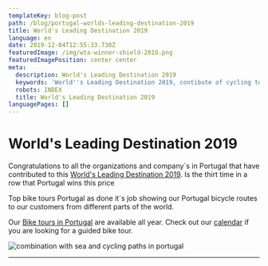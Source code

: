 ```yaml
---
templateKey: blog-post
path: /blog/portugal-worlds-leading-destination-2019
title: World's Leading Destination 2019
language: en
date: 2019-12-04T12:55:33.730Z
featuredImage: /img/wta-winner-shield-2019.png
featuredImagePosition: center center
meta:
  description: World's Leading Destination 2019
  keywords: 'World''s Leading Destination 2019, contibute of cycling tours in portugal'
  robots: INDEX
  title: World's Leading Destination 2019
languagePages: []
---
```

# **World's Leading Destination 2019**

Congratulations to all the organizations and company´s in Portugal that have contributed to this [World's Leading Destination 2019](https://www.worldtravelawards.com/award-worlds-leading-destination-2019). Is the thirt time in a row that Portugal wins this price 

Top bike tours Portugal as done it´s job showing our Portugal bicycle routes to our customers from different parts of the world. 

Our [Bike tours in Portugal](https://topbiketoursportugal.com/) are available all year. Check out our [calendar](https://topbiketoursportugal.com/guided-bike-tours-calendar-portugal) if you are looking for a guided bike tour.



![combination with sea and cycling paths in portugal](/img/The-Way-of-St.-James-Bike-Tour-Fold-N-Visit-Cycling-Holidays-0071.jpg "Combination with sea and cycling paths in portugal")



****
